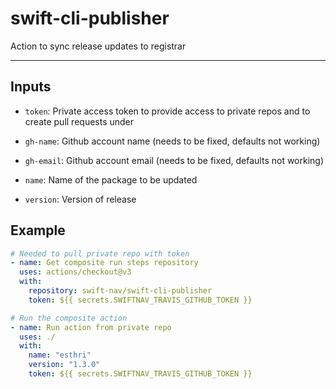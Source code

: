 # swift-cli-publisher
Action to sync release updates to registrar

---

## Inputs

- `token`: Private access token to provide access to private repos and to create pull requests under
- `gh-name`: Github account name (needs to be fixed, defaults not working)
- `gh-email`: Github account email (needs to be fixed, defaults not working)

- `name`: Name of the package to be updated
- `version`: Version of release

## Example

```yml
# Needed to pull private repo with token
- name: Get composite run steps repository
  uses: actions/checkout@v3
  with:
    repository: swift-nav/swift-cli-publisher
    token: ${{ secrets.SWIFTNAV_TRAVIS_GITHUB_TOKEN }}

# Run the composite action
- name: Run action from private repo
  uses: ./
  with:
    name: "esthri"
    version: "1.3.0"
    token: ${{ secrets.SWIFTNAV_TRAVIS_GITHUB_TOKEN }}
```
